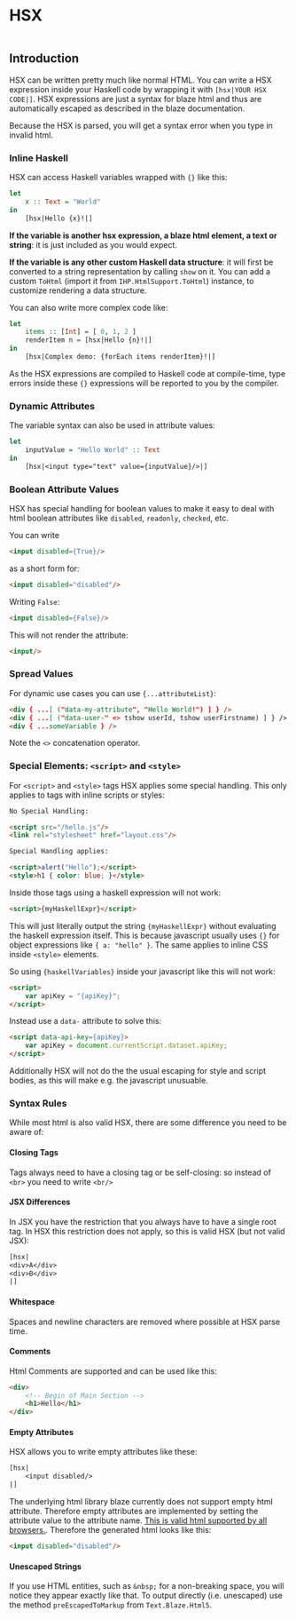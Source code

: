 # HSX

```toc
```

## Introduction

HSX can be written pretty much like normal HTML. You can write a HSX expression inside your Haskell code by wrapping it with `[hsx|YOUR HSX CODE|]`. HSX expressions are just a syntax for blaze html and thus are automatically escaped as described in the blaze documentation.

Because the HSX is parsed, you will get a syntax error when you type in invalid html.

### Inline Haskell

HSX can access Haskell variables wrapped with `{}` like this:

```haskell
let
    x :: Text = "World"
in
    [hsx|Hello {x}!|]
```

**If the variable is another hsx expression, a blaze html element, a text or string**: it is just included as you would expect.

**If the variable is any other custom Haskell data structure**: it will first be converted to a string representation by calling `show` on it. You can add a custom `ToHtml` (import it from `IHP.HtmlSupport.ToHtml`) instance, to customize rendering a data structure.

You can also write more complex code like:

```haskell
let
    items :: [Int] = [ 0, 1, 2 ]
    renderItem n = [hsx|Hello {n}!|]
in
    [hsx|Complex demo: {forEach items renderItem}!|]
```

As the HSX expressions are compiled to Haskell code at compile-time, type errors inside these `{}` expressions will be reported to you by the compiler.


### Dynamic Attributes

The variable syntax can also be used in attribute values:

```haskell
let
    inputValue = "Hello World" :: Text
in
    [hsx|<input type="text" value={inputValue}/>|]
```

### Boolean Attribute Values

HSX has special handling for boolean values to make it easy to deal with html boolean attributes like `disabled`, `readonly`, `checked`, etc.

You can write

```html
<input disabled={True}/>
```

as a short form for:

```html
<input disabled="disabled"/>
```

Writing `False`:

```html
<input disabled={False}/>
```

This will not render the attribute:

```html
<input/>
```


### Spread Values

For dynamic use cases you can use `{...attributeList}`:

```html
<div { ...[ ("data-my-attribute", "Hello World!") ] } />
<div { ...[ ("data-user-" <> tshow userId, tshow userFirstname) ] } />
<div { ...someVariable } />
```

Note the `<>` concatenation operator.


### Special Elements: `<script>` and `<style>`

For `<script>` and `<style>` tags HSX applies some special handling. This only applies to tags with inline scripts or styles:

```html
No Special Handling:

<script src="/hello.js"/>
<link rel="stylesheet" href="layout.css"/>

Special Handling applies:

<script>alert("Hello");</script>
<style>h1 { color: blue; }</style>
```

Inside those tags using a haskell expression will not work:

```html
<script>{myHaskellExpr}</script>
```

This will just literally output the string `{myHaskellExpr}` without evaluating the haskell expression itself. This is because javascript usually uses `{}` for object expressions like `{ a: "hello" }`. The same applies to inline CSS inside `<style>` elements.

So using `{haskellVariables}` inside your javascript like this will not work:

```html
<script>
    var apiKey = "{apiKey}";
</script>
```

Instead use a `data-` attribute to solve this:

```html
<script data-api-key={apiKey}>
    var apiKey = document.currentScript.dataset.apiKey;
</script>
```

Additionally HSX will not do the the usual escaping for style and script bodies, as this will make e.g. the
javascript unusuable.

### Syntax Rules

While most html is also valid HSX, there are some difference you need to be aware of:

#### Closing Tags 

Tags always need to have a closing tag or be self-closing: so instead of `<br>` you need to write `<br/>`


#### JSX Differences

In JSX you have the restriction that you always have to have a single root tag. In HSX this restriction does not apply, so this is valid HSX (but not valid JSX):

```haskell
[hsx|
<div>A</div>
<div>B</div>
|]
```

#### Whitespace

Spaces and newline characters are removed where possible at HSX parse time.

#### Comments

Html Comments are supported and can be used like this:

```html
<div>
    <!-- Begin of Main Section -->
    <h1>Hello</h1>
</div>
```

#### Empty Attributes

HSX allows you to write empty attributes like these:

```haskell
[hsx|
    <input disabled/>
|]
```

The underlying html library blaze currently does not support empty html attribute. Therefore empty attributes are implemented by setting the attribute value to the attribute name. [This is valid html supported by all browsers.](https://html.spec.whatwg.org/multipage/common-microsyntaxes.html#boolean-attributes). Therefore the generated html looks like this:

```html
<input disabled="disabled"/>
```

#### Unescaped Strings

If you use HTML entities, such as `&nbsp;` for a non-breaking space, you will notice they appear exactly like that. To output directly (i.e. unescaped) use the method `preEscapedToMarkup` from `Text.Blaze.Html5`.
